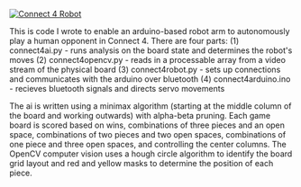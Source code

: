 [![Connect 4 Robot](https://youtu.be/lbCc1O47Izo/default.jpg)](https://youtu.be/lbCc1O47Izo)

This is code I wrote to enable an arduino-based robot arm to autonomously play a human opponent in Connect 4. There are four parts:
    (1) connect4ai.py - runs analysis on the board state and determines the robot's moves
    (2) connect4opencv.py - reads in a processable array from a video stream of the physical board
    (3) connect4robot.py - sets up connections and communicates with the arduino over bluetooth
    (4) connect4arduino.ino - recieves bluetooth signals and directs servo movements

The ai is written using a minimax algorithm (starting at the middle column of the board and working outwards) with alpha-beta pruning. Each game board is scored based on wins, combinations of three pieces and an open space, combinations of two pieces and two open spaces, combinations of one piece and three open spaces, and controlling the center columns. The OpenCV computer vision uses a hough circle algorithm to identify the board grid layout and red and yellow masks to determine the position of each piece.

